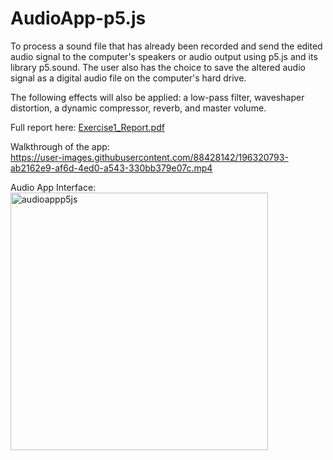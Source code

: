 # AudioApp-p5.js
To process a sound file that has already been recorded and send the edited audio signal to the computer's speakers or audio output using p5.js and its library p5.sound. The user also has the choice to save the altered audio signal as a digital audio file on the computer's hard drive.

The following effects will also be applied: a low-pass filter, waveshaper distortion, a dynamic compressor, reverb, and master volume.

Full report here: [Exercise1_Report.pdf](https://github.com/rizfebriansyah/AudioApp-p5.js/files/9805811/Exercise1_Report.pdf)

Walkthrough of the app:  
https://user-images.githubusercontent.com/88428142/196320793-ab2162e9-af6d-4ed0-a543-330bb379e07c.mp4

Audio App Interface:  
<img width="412" alt="audioappp5js" src="https://user-images.githubusercontent.com/88428142/196319692-5cae0a17-b6da-45fd-8c2e-e42a642cee07.png">
